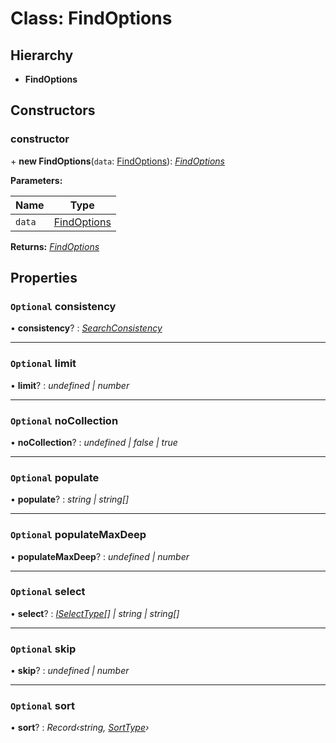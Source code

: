 # Class: FindOptions

## Hierarchy

* **FindOptions**

## Constructors

###  constructor

\+ **new FindOptions**(`data`: [FindOptions](findoptions.md)): *[FindOptions](findoptions.md)*

**Parameters:**

Name | Type |
------ | ------ |
`data` | [FindOptions](findoptions.md) |

**Returns:** *[FindOptions](findoptions.md)*

## Properties

### `Optional` consistency

• **consistency**? : *[SearchConsistency](../enums/searchconsistency.md)*

___

### `Optional` limit

• **limit**? : *undefined | number*

___

### `Optional` noCollection

• **noCollection**? : *undefined | false | true*

___

### `Optional` populate

• **populate**? : *string | string[]*

___

### `Optional` populateMaxDeep

• **populateMaxDeep**? : *undefined | number*

___

### `Optional` select

• **select**? : *[ISelectType](../globals.md#iselecttype)[] | string | string[]*

___

### `Optional` skip

• **skip**? : *undefined | number*

___

### `Optional` sort

• **sort**? : *Record‹string, [SortType](../globals.md#sorttype)›*
